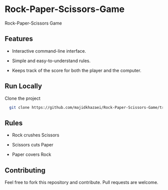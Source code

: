 # Rock-Paper-Scissors-Game
Rock-Paper-Scissors Game

## Features

- Interactive command-line interface.

- Simple and easy-to-understand rules.

- Keeps track of the score for both the player and the computer.




## Run Locally

Clone the project

```bash
  git clone https://github.com/majidkhazaei/Rock-Paper-Scissors-Game/tree/main
```


## Rules

- Rock crushes Scissors

- Scissors cuts Paper

- Paper covers Rock


## Contributing

Feel free to fork this repository and contribute. Pull requests are welcome.


